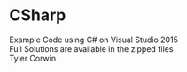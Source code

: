 # CSharp
Example Code using C# on Visual Studio 2015
<br>
Full Solutions are available in the zipped files
<br>
Tyler Corwin
